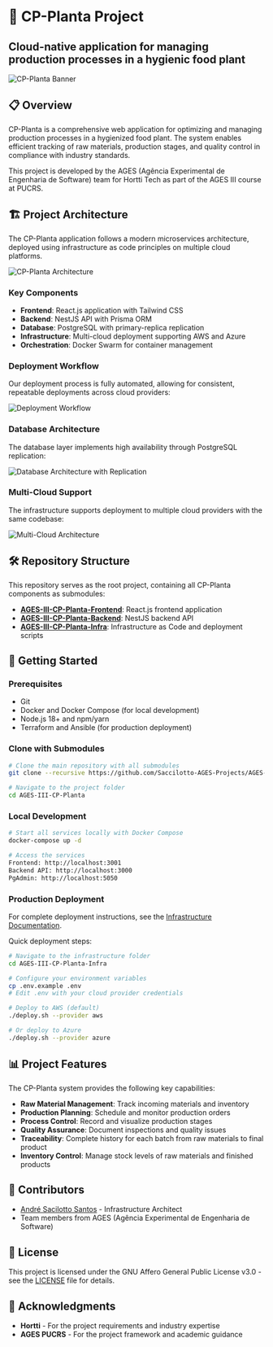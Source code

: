 # 🌱 CP-Planta Project

## Cloud-native application for managing production processes in a hygienic food plant

![CP-Planta Banner](https://avatars.githubusercontent.com/u/202462667?s=200&v=4)

## 📋 Overview

CP-Planta is a comprehensive web application for optimizing and managing production processes in a hygienized food plant. The system enables efficient tracking of raw materials, production stages, and quality control in compliance with industry standards.

This project is developed by the AGES (Agência Experimental de Engenharia de Software) team for Hortti Tech as part of the AGES III course at PUCRS.

## 🏗️ Project Architecture

The CP-Planta application follows a modern microservices architecture, deployed using infrastructure as code principles on multiple cloud platforms.

![CP-Planta Architecture](./assets/architecture-diagram.svg)

### Key Components

- **Frontend**: React.js application with Tailwind CSS
- **Backend**: NestJS API with Prisma ORM
- **Database**: PostgreSQL with primary-replica replication
- **Infrastructure**: Multi-cloud deployment supporting AWS and Azure
- **Orchestration**: Docker Swarm for container management

### Deployment Workflow

Our deployment process is fully automated, allowing for consistent, repeatable deployments across cloud providers:

![Deployment Workflow](./assets/deployment-diagram.svg)

### Database Architecture

The database layer implements high availability through PostgreSQL replication:

![Database Architecture with Replication](./assets/detailed-db-architecture.svg)

### Multi-Cloud Support

The infrastructure supports deployment to multiple cloud providers with the same codebase:

![Multi-Cloud Architecture](./assets/multicloud-architecture.svg)

## 🛠️ Repository Structure

This repository serves as the root project, containing all CP-Planta components as submodules:

- [**AGES-III-CP-Planta-Frontend**](https://github.com/Saccilotto-AGES-Projects/AGES-III-CP-Planta-Frontend): React.js frontend application
- [**AGES-III-CP-Planta-Backend**](https://github.com/Saccilotto-AGES-Projects/AGES-III-CP-Planta-Backend): NestJS backend API
- [**AGES-III-CP-Planta-Infra**](https://github.com/Saccilotto-AGES-Projects/AGES-III-CP-Planta-Infra): Infrastructure as Code and deployment scripts

## 🚀 Getting Started

### Prerequisites

- Git
- Docker and Docker Compose (for local development)
- Node.js 18+ and npm/yarn
- Terraform and Ansible (for production deployment)

### Clone with Submodules

```bash
# Clone the main repository with all submodules
git clone --recursive https://github.com/Saccilotto-AGES-Projects/AGES-III-CP-Planta.git

# Navigate to the project folder
cd AGES-III-CP-Planta
```

### Local Development

```bash
# Start all services locally with Docker Compose
docker-compose up -d

# Access the services
Frontend: http://localhost:3001
Backend API: http://localhost:3000
PgAdmin: http://localhost:5050
```

### Production Deployment

For complete deployment instructions, see the [Infrastructure Documentation](https://github.com/Saccilotto-AGES-Projects/AGES-III-CP-Planta-Infra/blob/main/README.md).

Quick deployment steps:

```bash
# Navigate to the infrastructure folder
cd AGES-III-CP-Planta-Infra

# Configure your environment variables
cp .env.example .env
# Edit .env with your cloud provider credentials

# Deploy to AWS (default)
./deploy.sh --provider aws

# Or deploy to Azure
./deploy.sh --provider azure
```

## 📊 Project Features

The CP-Planta system provides the following key capabilities:

- **Raw Material Management**: Track incoming materials and inventory
- **Production Planning**: Schedule and monitor production orders
- **Process Control**: Record and visualize production stages
- **Quality Assurance**: Document inspections and quality issues
- **Traceability**: Complete history for each batch from raw materials to final product
- **Inventory Control**: Manage stock levels of raw materials and finished products

## 👥 Contributors

- [André Sacilotto Santos](https://github.com/Saccilotto) - Infrastructure Architect
- Team members from AGES (Agência Experimental de Engenharia de Software)

## 📜 License

This project is licensed under the GNU Affero General Public License v3.0 - see the [LICENSE](LICENSE) file for details.

## 🙏 Acknowledgments

- **Hortti** - For the project requirements and industry expertise
- **AGES PUCRS** - For the project framework and academic guidance
